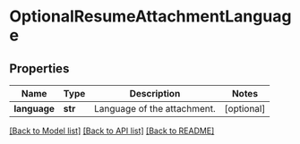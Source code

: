 # OptionalResumeAttachmentLanguage


## Properties
Name | Type | Description | Notes
------------ | ------------- | ------------- | -------------
**language** | **str** | Language of the attachment. | [optional] 

[[Back to Model list]](../README.md#documentation-for-models) [[Back to API list]](../README.md#documentation-for-api-endpoints) [[Back to README]](../README.md)


